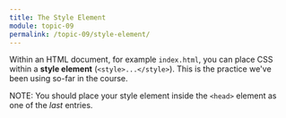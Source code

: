 ```yaml
---
title: The Style Element
module: topic-09
permalink: /topic-09/style-element/
---
```


<div class="divider-heading"></div>

Within an HTML document, for example `index.html`, you can place CSS within a **style element** (`<style>...</style>`). This is the practice we've been using so-far in the course.

<span class="label label-info">NOTE:</span> You should place your style element inside the `<head>` element as one of the _last_ entries.

<div class="codepen-embed">
  <p data-height="400" data-theme-id="30567" data-slug-hash="jGeERe" data-default-tab="html,result" data-user="Media-Ed-Online" data-embed-version="2" data-pen-title="Topic-07: Where to Style Pt. 1" class="codepen"></p>
</div>

